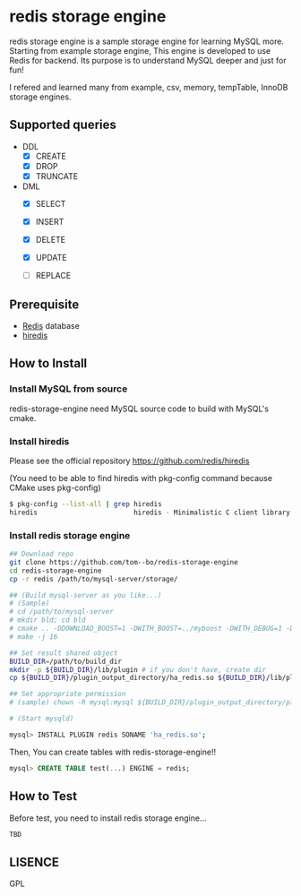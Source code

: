 # redis storage engine

redis storage engine is a sample storage engine for learning MySQL more.
Starting from example storage engine, This engine is developed to use Redis for backend.
Its purpose is to understand MySQL deeper and just for fun!

I refered and learned many from example, csv, memory, tempTable, InnoDB storage engines.


## Supported queries

- DDL
  - [x] CREATE
  - [x] DROP
  - [x] TRUNCATE
- DML
  - [x] SELECT
  - [x] INSERT 
  - [x] DELETE
  - [x] UPDATE
  - [ ] REPLACE


## Prerequisite

- [Redis](https://github.com/antirez/redis) database
- [hiredis](https://github.com/redis/hiredis)


## How to Install

### Install MySQL from source

redis-storage-engine need MySQL source code to build with MySQL's cmake.

### Install hiredis

Please see the official repository https://github.com/redis/hiredis

(You need to be able to find hiredis with pkg-config command because CMake uses pkg-config)

```sh
$ pkg-config --list-all | grep hiredis
hiredis                        hiredis - Minimalistic C client library for Redis.
```

### Install redis storage engine

```sh
## Download repo
git clone https://github.com/tom--bo/redis-storage-engine
cd redis-storage-engine
cp -r redis /path/to/mysql-server/storage/

## (Build mysql-server as you like...)
# (Sample)
# cd /path/to/mysql-server
# mkdir bld; cd bld
# cmake .. -DDOWNLOAD_BOOST=1 -DWITH_BOOST=../myboost -DWITH_DEBUG=1 -DENABLE_DOWNLOADS=1 -DWITH_INNODB_EXTRA_DEBUG=1 -DCMAKE_C_FLAGS_RELWITHDEBINFO="-O0 -g" -DCMAKE_CXX_FLAGS_RELWITHDEBINFO="-O0 -g"
# make -j 16

## Set result shared object
BUILD_DIR=/path/to/build_dir
mkdir -p ${BUILD_DIR}/lib/plugin # if you don't have, create dir
cp ${BUILD_DIR}/plugin_output_directory/ha_redis.so ${BUILD_DIR}/lib/plugin/

## Set appropriate permission
# (sample) chown -R mysql:mysql ${BUILD_DIR}/plugin_output_directory/plugin

# (Start mysqld)

mysql> INSTALL PLUGIN redis SONAME 'ha_redis.so';
```

Then, You can create tables with redis-storage-engine!!

```sql
mysql> CREATE TABLE test(...) ENGINE = redis;
```



## How to Test

Before test, you need to install redis storage engine...


```sh
TBD
```

## LISENCE

GPL


